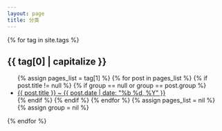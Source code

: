 ```yaml
---
layout: page
title: 分类
---
```


<div id="post-list">
    {% for tag in site.tags %}
    <h2 id="{{ tag[0] }}">{{ tag[0] | capitalize }}</h2>
    <ul class="post-list">
        {% assign pages_list = tag[1] %}
        {% for post in pages_list %}
        {% if post.title != null %}
        {% if group == null or group == post.group %}
        <li><a href="{{ site.baseurl }}{{ post.url }}">{{ post.title }}<span class="entry-date"> ~ <time datetime="{{ post.date | date_to_xmlschema }}" itemprop="datePublished">{{ post.date | date: "%b %d, %Y" }}</time></span></a></li>
        {% endif %}
        {% endif %}
        {% endfor %}
        {% assign pages_list = nil %}
        {% assign group = nil %}
    </ul>
    {% endfor %}
</div>
